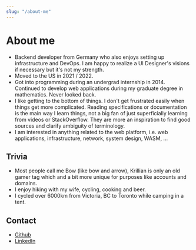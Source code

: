 ```yaml
---
slug: "/about-me"
---
```


# About me

- Backend developer from Germany who also enjoys setting up infrastructure and DevOps. I am happy to realize a UI Designer's visions if necessary but it's not my strength.
- Moved to the US in 2021 / 2022.
- Got into programming during an undergrad internship in 2014. Continued to develop web applications during my graduate degree in mathematics. Never looked back.
- I like getting to the bottom of things. I don't get frustrated easily when things get more complicated. Reading specifications or documentation is the main way I learn things, not a big fan of just superficially learning from videos or StackOverflow. They are more an inspiration to find good sources and clarify ambiguity of terminology.
- I am interested in anything related to the web platform, i.e. web applications, infrastructure, network, system design, WASM, ...

## Trivia

- Most people call me Bow (like bow and arrow), Krillian is only an old gamer tag which and a bit more unique for purposes like accounts and domains.
- I enjoy hiking with my wife, cycling, cooking and beer.
- I cycled over 6000km from Victoria, BC to Toronto while camping in a tent.

## Contact

- [Github](https://github.com/Krillian111)
- [LinkedIn](https://www.linkedin.com/in/kristof-bauer-08baba233/)
